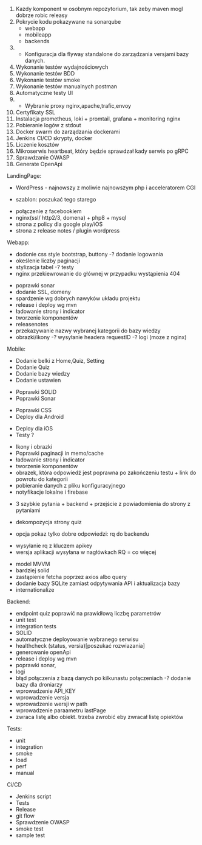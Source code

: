 1. Kazdy komponent w osobnym repozytorium, tak zeby maven mogl dobrze robic releasy
2. Pokrycie kodu pokazywane na sonarqube
    - webapp
    - mobileapp
    - backends
3. + Konfiguracja dla flyway standalone do zarządzania versjami bazy danych.
4. Wykonanie testów wydajnościowych
5. Wykonanie testów BDD
6. Wykonanie testów smoke
7. Wykonanie testów manualnych postman
8. Automatyczne testy UI
9. + Wybranie proxy nginx,apache,trafic,envoy
10. Certyfikaty SSL
11. Instalacja prometheus, loki + promtail, grafana + monitoring nginx
12. Pobieranie logów z stdout
13. Docker swarm do zarządzania dockerami
14. Jenkins CI/CD skrypty, docker
15. Liczenie kosztów
16. Mikroserwis heartbeat, który będzie sprawdzał kady serwis po gRPC 
17. Sprawdzanie OWASP
18. Generate OpenApi

LandingPage:
- WordPress - najnowszy z moliwie najnowszym php i acceleratorem CGI
+ szablon: poszukać tego starego
- połączenie z facebookiem
- nginx(ssl/ http2/3, domena) + php8 + mysql
- strona z policy dla google play/iOS
- strona z release notes / plugin wordpress

Webapp:
+ dodonie css style bootstrap, buttony
-? dodanie logowania
+ okeślenie liczby paginacji
+ stylizacja tabel
-? testy 
+ nginx przekiewrowanie do głównej w przypadku wystąpienia 404
- poprawki sonar
- dodanie SSL, domeny
- spardzenie wg dobrych nawyków układu projektu
- release i deploy wg mvn
- ładowanie strony i indicator
- tworzenie komponentów
- releasenotes
- przekazywanie nazwy wybranej kategorii do bazy wiedzy
- obrazki/ikony
-? wysyłanie headera requestID
-? logi (moze z nginx)

Mobile:
+ Dodanie belki z Home,Quiz, Setting
+ Dodanie Quiz 
+ Dodanie bazy wiedzy
+ Dodanie ustawien
- Poprawki SOLID 
- Poprawki Sonar
+ Poprawki CSS
+ Deploy dla Android
- Deploy dla iOS
- Testy ?
+ Ikony i obrazki
+ Poprawki paginacji in memo/cache
+ ładowanie strony i indicator
+ tworzenie komponentów
+ obrazek, która odpowiedź jest poprawna po zakończeniu testu + link do powrotu do kategorii
+ pobieranie danych z pliku konfiguracyjnego
+ notyfikacje lokalne i firebase
- 3 szybkie pytania + backend + przejście z powiadomienia do strony z pytaniami
+ dekompozycja strony quiz
- opcja pokaz tylko dobre odpowiedzi: rq do backendu 
+ wysyłanie rq z kluczem apikey
+ wersja aplikacji wysyłana w nagłówkach RQ
= co więcej
- model MVVM
- bardziej solid
- zastąpienie fetcha poprzez axios albo query
- dodanie bazy SQLite zamiast odpytywania API i aktualizacja bazy
- internationalize

Backend:
- endpoint quiz poprawić na prawidłową liczbę parametrów
- unit test
- integration tests
- SOLID
- automatyczne deployowanie wybranego serwisu
- healthcheck (status, versia)[poszukać rozwiazania]
- generowanie openApi
- release i deploy wg mvn
- poprawki sonar,
- logi
- błąd połączenia z bazą danych po kilkunastu połączeniach
-? dodanie bazy dla droniarzy
- wprowadzenie API_KEY
- wprowadzenie versja
- wprowadzenie wersji w path 
- wprowadzenie paraametru lastPage
- zwraca listę albo obiekt. trzeba zwrobić eby zwracał listę opiektów

Tests:
- unit
- integration
- smoke
- load
- perf
- manual

Ci/CD
- Jenkins script
- Tests
- Release
- git flow
- Sprawdzenie OWASP
- smoke test
- sample test